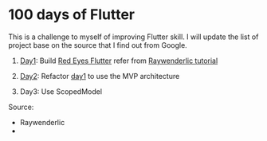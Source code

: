# 100 days of Flutter
This is a challenge to myself of improving Flutter skill. I will update the list of project base on the source that I find out from Google.

1. [Day1](https://github.com/liemvo/100daysofflutter/tree/master/day1_red_eyes): Build [Red Eyes Flutter](https://github.com/liemvo/100daysofflutter/tree/master/day1_red_eyes) refer from [Raywenderlic tutorial](https://www.raywenderlich.com/3715234-swiftui-getting-started)

2. [Day2](https://github.com/liemvo/100daysofflutter/tree/master/day2_red_eyes_mvp): Refactor [day1](https://github.com/liemvo/100daysofflutter/tree/master/day1_red_eyes) to use the MVP architecture

3. Day3: Use ScopedModel 

Source: 
- Raywenderlic
- 
